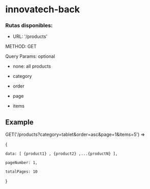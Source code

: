 # innovatech-back

### Rutas disponibles:

- URL: '/products'

METHOD: GET

Query Params: optional

- none: all products

- category

- order

- page

- items

## Example

GET('/products?category=tablet&order=asc&page=1&items=5') => 

{
    
    data: [ {product1} , {product2} ,...{productN} ],

    pageNumber: 1,

    totalPages: 10

}

